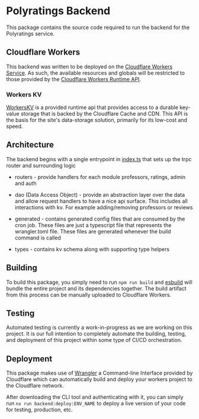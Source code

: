 # Polyratings Backend

This package contains the source code required to run the backend for the Polyratings service.

## Cloudflare Workers

This backend was written to be deployed on the [Cloudflare Workers Service](https://workers.cloudflare.com/).
As such, the available resources and globals will be restricted to those provided by the
[Cloudflare Workers Runtime API](https://developers.cloudflare.com/workers/runtime-apis).

### Workers KV

[WorkersKV](https://developers.cloudflare.com/workers/runtime-apis/kv) is a provided runtime api that provides
access to a durable key-value storage that is backed by the Cloudflare Cache and CDN. This API is the basis for
the site's data-storage solution, primarily for its low-cost and speed.

## Architecture

The backend begins with a single entrypoint in [index.ts](src/index.ts) that sets up the trpc router and surrounding logic

- routers - provide handlers for each module professors, ratings, admin and auth

- dao (Data Access Object) - provide an abstraction layer over the data and allow request handlers to have a nice api surface. This includes all interactions with kv. For example adding/removing professors or reviews

- generated - contains generated config files that are consumed by the cron job. These files are just a typescript file that represents the wrangler.toml file. These files are generated whenever the build command is called

- types - contains kv schema along with supporting type helpers

## Building

To build this package, you simply need to run `npm run build` and [esbuild](https://esbuild.github.io/) will
bundle the entire project and its dependencies together. The build artifact from this process can be manually uploaded
to Cloudflare Workers.

## Testing

Automated testing is currently a work-in-progress as we are working on this project. It is our full intention to completely
automate the building, testing, and deployment of this project within some type of CI/CD orchestration.

## Deployment

This package makes use of [Wrangler](https://developers.cloudflare.com/workers/cli-wrangler) a Command-line Interface
provided by Cloudflare which can automatically build and deploy your workers project to the Cloudflare network.

After downloading the CLI tool and authenticating with it, you can simply run `nx run backend:deploy:ENV_NAME` to deploy
a live version of your code for testing, production, etc.
